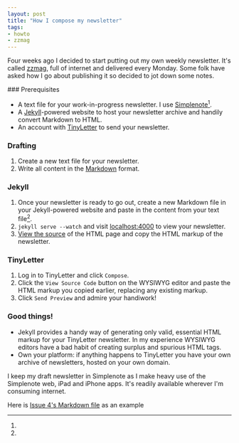 ```yaml
---
layout: post
title: "How I compose my newsletter"
tags:
- howto
- zzmag
---
```


Four weeks ago I decided to start putting out my own weekly newsletter. It's called [zzmag](http://zzmag.com), full of internet and delivered every Monday. Some folk have asked how I go about publishing it so decided to jot down some notes.

### Prerequisites

* A text file for your work-in-progress newsletter. I use [Simplenote](http://simplenote.com)[^1].
* A [Jekyll](http://jekyllrb.com)-powered website to host your newsletter archive and handily convert Markdown to HTML.
* An account with [TinyLetter](http://tinyletter.com) to send your newsletter.

### Drafting

1. Create a new text file for your newsletter.
2. Write all content in the [Markdown](https://daringfireball.net/projects/markdown) format.

### Jekyll

1. Once your newsletter is ready to go out, create a new Markdown file in your Jekyll-powered website and paste in the content from your text file[^2].
2. `jekyll serve --watch` and visit [localhost:4000](http://localhost:4000) to view your newsletter.
3. [View the source](http://www.computerhope.com/issues/ch000746.htm) of the HTML page and copy the HTML markup of the newsletter.

### TinyLetter

1. Log in to TinyLetter and click `Compose`.
2. Click the `View Source Code` button on the WYSIWYG editor and paste the HTML markup you copied earlier, replacing any existing markup.
3. Click `Send Preview` and admire your handiwork!

### Good things!

* Jekyll provides a handy way of generating only valid, essential HTML markup for your TinyLetter newsletter. In my experience WYSIWYG editors have a bad habit of creating surplus and spurious HTML tags.
* Own your platform: if anything happens to TinyLetter you have your own archive of newsletters, hosted on your own domain.

[^1]:
I keep my draft newsletter in Simplenote as I make heavy use of the Simplenote web, iPad and iPhone apps. It's readily available wherever I'm consuming internet.
[^2]:
Here is [Issue 4's Markdown file](https://gist.github.com/rey/8918619/raw/bde6c80614bfa127089720a5486209c32e126cfa/example-newsletter.md) as an example

